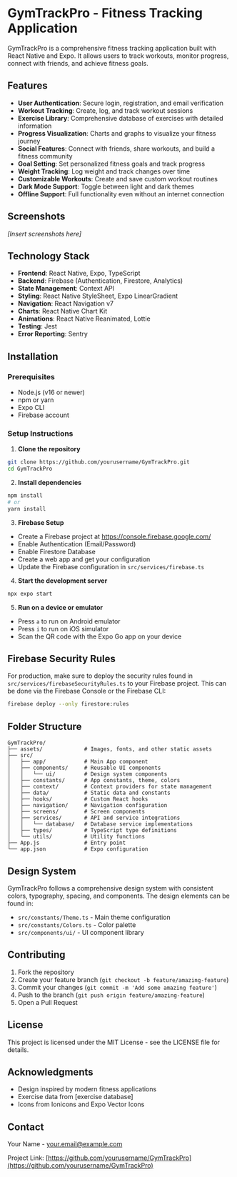 # GymTrackPro - Fitness Tracking Application

GymTrackPro is a comprehensive fitness tracking application built with React Native and Expo. It allows users to track workouts, monitor progress, connect with friends, and achieve fitness goals.

## Features

- **User Authentication**: Secure login, registration, and email verification
- **Workout Tracking**: Create, log, and track workout sessions
- **Exercise Library**: Comprehensive database of exercises with detailed information
- **Progress Visualization**: Charts and graphs to visualize your fitness journey
- **Social Features**: Connect with friends, share workouts, and build a fitness community
- **Goal Setting**: Set personalized fitness goals and track progress
- **Weight Tracking**: Log weight and track changes over time
- **Customizable Workouts**: Create and save custom workout routines
- **Dark Mode Support**: Toggle between light and dark themes
- **Offline Support**: Full functionality even without an internet connection

## Screenshots

_[Insert screenshots here]_

## Technology Stack

- **Frontend**: React Native, Expo, TypeScript
- **Backend**: Firebase (Authentication, Firestore, Analytics)
- **State Management**: Context API
- **Styling**: React Native StyleSheet, Expo LinearGradient
- **Navigation**: React Navigation v7
- **Charts**: React Native Chart Kit
- **Animations**: React Native Reanimated, Lottie
- **Testing**: Jest
- **Error Reporting**: Sentry

## Installation

### Prerequisites

- Node.js (v16 or newer)
- npm or yarn
- Expo CLI
- Firebase account

### Setup Instructions

1. **Clone the repository**

```bash
git clone https://github.com/yourusername/GymTrackPro.git
cd GymTrackPro
```

2. **Install dependencies**

```bash
npm install
# or
yarn install
```

3. **Firebase Setup**

- Create a Firebase project at https://console.firebase.google.com/
- Enable Authentication (Email/Password)
- Enable Firestore Database
- Create a web app and get your configuration
- Update the Firebase configuration in `src/services/firebase.ts`

4. **Start the development server**

```bash
npx expo start
```

5. **Run on a device or emulator**

- Press `a` to run on Android emulator
- Press `i` to run on iOS simulator
- Scan the QR code with the Expo Go app on your device

## Firebase Security Rules

For production, make sure to deploy the security rules found in `src/services/firebaseSecurityRules.ts` to your Firebase project. This can be done via the Firebase Console or the Firebase CLI:

```bash
firebase deploy --only firestore:rules
```

## Folder Structure

```
GymTrackPro/
├── assets/             # Images, fonts, and other static assets
├── src/
│   ├── app/            # Main App component
│   ├── components/     # Reusable UI components
│   │   └── ui/         # Design system components
│   ├── constants/      # App constants, theme, colors
│   ├── context/        # Context providers for state management
│   ├── data/           # Static data and constants
│   ├── hooks/          # Custom React hooks
│   ├── navigation/     # Navigation configuration
│   ├── screens/        # Screen components
│   ├── services/       # API and service integrations
│   │   └── database/   # Database service implementations
│   ├── types/          # TypeScript type definitions
│   └── utils/          # Utility functions
├── App.js              # Entry point
└── app.json            # Expo configuration
```

## Design System

GymTrackPro follows a comprehensive design system with consistent colors, typography, spacing, and components. The design elements can be found in:

- `src/constants/Theme.ts` - Main theme configuration
- `src/constants/Colors.ts` - Color palette
- `src/components/ui/` - UI component library

## Contributing

1. Fork the repository
2. Create your feature branch (`git checkout -b feature/amazing-feature`)
3. Commit your changes (`git commit -m 'Add some amazing feature'`)
4. Push to the branch (`git push origin feature/amazing-feature`)
5. Open a Pull Request

## License

This project is licensed under the MIT License - see the LICENSE file for details.

## Acknowledgments

- Design inspired by modern fitness applications
- Exercise data from [exercise database]
- Icons from Ionicons and Expo Vector Icons

## Contact

Your Name - your.email@example.com

Project Link: [https://github.com/yourusername/GymTrackPro](https://github.com/yourusername/GymTrackPro)
